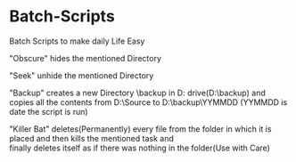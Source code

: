 # Batch-Scripts
Batch Scripts to make daily Life Easy

"Obscure"     hides the mentioned Directory  
  
"Seek"        unhide the mentioned Directory    
   
"Backup"      creates a new Directory \backup in D: drive(D:\backup) and   
              copies all the contents from D:\Source to D:\backup\YYMMDD (YYMMDD is date the script is run)  
                 
"Killer Bat"  deletes(Permanently) every file from the folder in which it is placed and then kills the mentioned task and   
finally deletes itself as if there was nothing in the folder(Use with Care)

